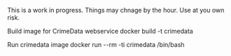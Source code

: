 This is a work in progress. Things may chnage by the hour. 
Use at you own risk.

Build image for CrimeData webservice
docker build -t crimedata

Run crimedata image
docker run --rm -ti crimedata /bin/bash
